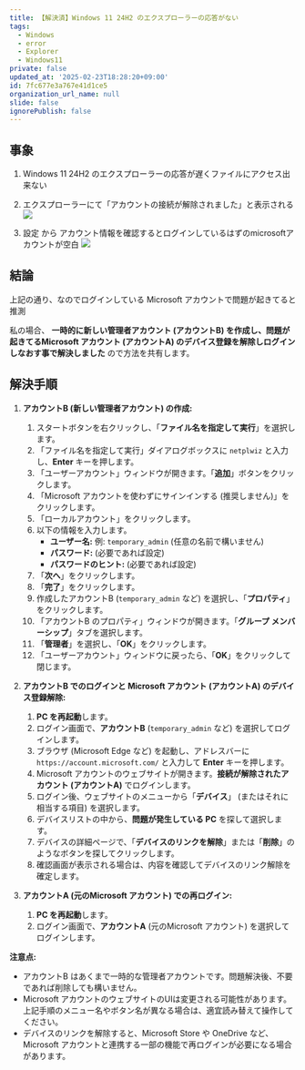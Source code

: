 ```yaml
---
title: 【解決済】Windows 11 24H2 のエクスプローラーの応答がない
tags:
  - Windows
  - error
  - Explorer
  - Windows11
private: false
updated_at: '2025-02-23T18:28:20+09:00'
id: 7fc677e3a767e41d1ce5
organization_url_name: null
slide: false
ignorePublish: false
---
```

## 事象

1. Windows 11 24H2 のエクスプローラーの応答が遅くファイルにアクセス出来ない

2. エクスプローラーにて「アカウントの接続が解除されました」と表示される
![](https://storage.googleapis.com/zenn-user-upload/f080d8ee1266-20250223.png)

3. 設定 から アカウント情報を確認するとログインしているはずのmicrosoftアカウントが空白
![](https://storage.googleapis.com/zenn-user-upload/12ac63d98fe3-20250223.png)

## 結論
上記の通り、なのでログインしている Microsoft アカウントで問題が起きてると推測

私の場合、
**一時的に新しい管理者アカウント (アカウントB) を作成し、問題が起きてるMicrosoft アカウント (アカウントA) のデバイス登録を解除しログインしなおす事で解決しました**
ので方法を共有します。

## 解決手順

1. **アカウントB (新しい管理者アカウント) の作成:**
   1. スタートボタンを右クリックし、「**ファイル名を指定して実行**」を選択します。
   2. 「ファイル名を指定して実行」ダイアログボックスに `netplwiz` と入力し、**Enter** キーを押します。
   3. 「ユーザーアカウント」ウィンドウが開きます。「**追加**」ボタンをクリックします。
   4. 「Microsoft アカウントを使わずにサインインする (推奨しません)」をクリックします。
   5. 「ローカルアカウント」をクリックします。
   6. 以下の情報を入力します。
      * **ユーザー名:**  例:  `temporary_admin` (任意の名前で構いません)
      * **パスワード:**  (必要であれば設定)
      * **パスワードのヒント:** (必要であれば設定)
   7. 「**次へ**」をクリックします。
   8. 「**完了**」をクリックします。
   9. 作成したアカウントB (`temporary_admin` など) を選択し、「**プロパティ**」をクリックします。
   10. 「アカウントB のプロパティ」ウィンドウが開きます。「**グループ メンバーシップ**」タブを選択します。
   11. 「**管理者**」を選択し、「**OK**」をクリックします。
   12. 「ユーザーアカウント」ウィンドウに戻ったら、「**OK**」をクリックして閉じます。

2. **アカウントB でのログインと Microsoft アカウント (アカウントA) のデバイス登録解除:**

   1. **PC を再起動**します。
   2. ログイン画面で、**アカウントB** (`temporary_admin` など) を選択してログインします。
   3. ブラウザ (Microsoft Edge など) を起動し、アドレスバーに `https://account.microsoft.com/` と入力して **Enter** キーを押します。
   4. Microsoft アカウントのウェブサイトが開きます。**接続が解除されたアカウント (アカウントA)** でログインします。
   5. ログイン後、ウェブサイトのメニューから「**デバイス**」 (またはそれに相当する項目) を選択します。
   6. デバイスリストの中から、**問題が発生している PC** を探して選択します。
   7. デバイスの詳細ページで、「**デバイスのリンクを解除**」または「**削除**」のようなボタンを探してクリックします。
   8. 確認画面が表示される場合は、内容を確認してデバイスのリンク解除を確定します。

3. **アカウントA (元のMicrosoft アカウント) での再ログイン:**

   1. **PC を再起動**します。
   2. ログイン画面で、**アカウントA** (元のMicrosoft アカウント) を選択してログインします。

**注意点:**
* アカウントB はあくまで一時的な管理者アカウントです。問題解決後、不要であれば削除しても構いません。
* Microsoft アカウントのウェブサイトのUIは変更される可能性があります。上記手順のメニュー名やボタン名が異なる場合は、適宜読み替えて操作してください。
* デバイスのリンクを解除すると、Microsoft Store や OneDrive など、Microsoft アカウントと連携する一部の機能で再ログインが必要になる場合があります。
